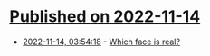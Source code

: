 # [Published on 2022-11-14](index.md)

* [2022-11-14, 03:54:18](https://news.ycombinator.com/item?id=33590041) - [Which face is real?](https://www.whichfaceisreal.com/index.php)

